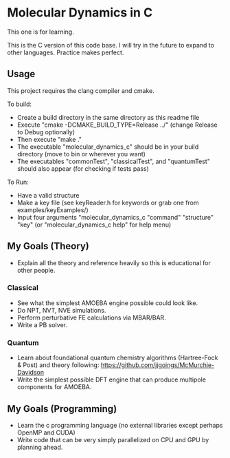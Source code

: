 # Molecular Dynamics in C
This one is for learning.

This is the C version of this code base. I will try in the future to expand to other languages. Practice makes perfect.

## Usage
This project requires the clang compiler and cmake.

To build: 
- Create a build directory in the same directory as this readme file
- Execute "cmake -DCMAKE_BUILD_TYPE=Release ../" (change Release to Debug optionally)
- Then execute "make ."
- The executable "molecular_dynamics_c" should be in your build directory (move to bin or wherever you want)
- The executables "commonTest", "classicalTest", and "quantumTest" should also appear (for checking if tests pass)

To Run:
- Have a valid structure
- Make a key file (see keyReader.h for keywords or grab one from examples/keyExamples/)
- Input four arguments "molecular_dynamics_c "command" "structure" "key" (or "molecular_dynamics_c help" for help menu)

## My Goals (Theory)
- Explain all the theory and reference heavily so this is educational for other people.
  
### Classical
- See what the simplest AMOEBA engine possible could look like.
- Do NPT, NVT, NVE simulations.
- Perform perturbative FE calculations via MBAR/BAR.
- Write a PB solver.
  
### Quantum
- Learn about foundational quantum chemistry algorithms (Hartree-Fock & Post) and theory following: https://github.com/jjgoings/McMurchie-Davidson
- Write the simplest possible DFT engine that can produce multipole components for AMOEBA. 

## My Goals (Programming)
- Learn the c programming language (no external libraries except perhaps OpenMP and CUDA)
- Write code that can be very simply parallelized on CPU and GPU by planning ahead.
